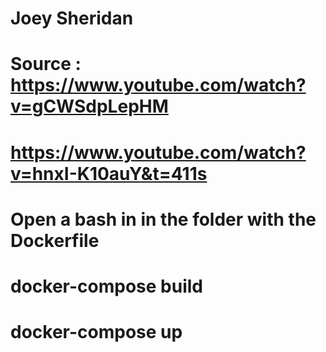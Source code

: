 # Joey Sheridan
# Source : https://www.youtube.com/watch?v=gCWSdpLepHM
#	        https://www.youtube.com/watch?v=hnxI-K10auY&t=411s
#
#
#
#
# Open a bash in in the folder with the Dockerfile
# docker-compose build
# docker-compose up

